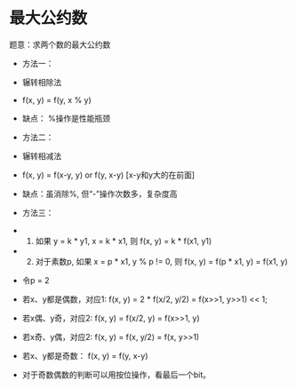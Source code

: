 
# 最大公约数
题意：求两个数的最大公约数

* 方法一：
 * 辗转相除法
 * f(x, y) = f(y, x % y)
 * 缺点： %操作是性能瓶颈

* 方法二：
 * 辗转相减法
 * f(x, y) = f(x-y, y) or f(y, x-y) [x-y和y大的在前面]
 * 缺点：虽消除%, 但“-”操作次数多，复杂度高

* 方法三：
 * 1. 如果 y = k * y1, x = k * x1, 则 f(x, y) = k * f(x1, y1)
 * 2. 对于素数p, 如果 x = p * x1, y % p != 0, 则 f(x, y) = f(p * x1, y) = f(x1, y)
 * 令p = 2
 * 若x、y都是偶数，对应1: f(x, y) = 2 * f(x/2, y/2) = f(x>>1, y>>1) << 1;
 * 若x偶、y奇，对应2: f(x, y) = f(x/2, y) = f(x>>1, y)
 * 若x奇、y偶，对应2: f(x, y) = f(x, y/2) = f(x, y>>1)
 * 若x、y都是奇数： f(x, y) = f(y, x-y)
 * 对于奇数偶数的判断可以用按位操作，看最后一个bit。


 ​

